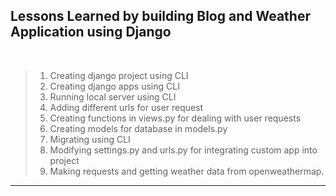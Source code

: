 ## Lessons Learned by building Blog and Weather Application using Django

<br>

> 1. Creating django project using CLI
> 1. Creating django apps using CLI
> 1. Running local server using CLI
> 1. Adding different urls for user request
> 1. Creating functions in views.py for dealing with user requests
> 1. Creating models for database in models.py
> 1. Migrating using CLI
> 1. Modifying settings.py and urls.py for integrating custom app into project
> 1. Making requests and getting weather data from openweathermap.

---
